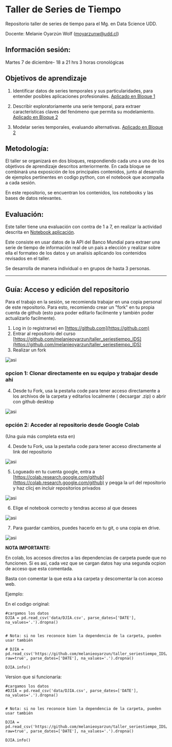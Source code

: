 # Taller de Series de Tiempo

Repositorio taller de series de tiempo para el Mg. en Data Science UDD.

Docente: Melanie Oyarzún Wolf (moyarzunw@udd.cl)

## Información sesión:
Martes 7 de diciembre- 18 a 21 hrs
3 horas cronológicas


## Objetivos de aprendizaje

1. Identificar datos de series temporales y sus particularidades, para entender posibles aplicaciones profesionales. [Aplicado en Bloque 1](Notebook-taller-bloque1.ipynb)

2. Describir exploratoriamente una serie temporal, para extraer características claves del fenómeno que permita su modelamiento. [Aplicado en Bloque 2](Notebook-taller-bloque2.ipynb)

3. Modelar series temporales, evaluando alternativas. [Aplicado en Bloque 2](Notebook-taller-bloque2.ipynb)

## Metodología:

El taller se organizará en dos bloques, respondiendo cada uno a uno de los objetivos de aprendizaje descritos anteriormente. En cada bloque se combinará una exposición de los principales contenidos, junto al desarrollo de ejemplos pertinentes en codigo python, con el notebook que acompaña a cada sesión. 

En este repositorio, se encuentran los contenidos, los notebooks y las bases de datos relevantes.

## Evaluación:

Este taller tiene una evaluación con contra de 1 a 7, en realizar la actividad descrita en [Notebook aplicación](Notebook-taller-Aplicacion.ipynb).

Este consiste en usar datos de la API del Banco Mundial para extraer una serie de tiempo de información real de un país a elección y realizar sobre ella el formateo de los datos y un analisis aplicando los contenidos revisados en el taller.

Se desarrolla de manera individual o en grupos de hasta 3 personas.

---

## Guía: Acceso y edición del repositorio

Para el trabajo en la sesión, se recomienda trabajar en una copia personal de este repositorio. Para esto, recomiendo crear un "fork" en tu propia cuenta de github (esto para poder editarlo facilmente y también poder actualizarlo facilmente).

1. Log in (o registrarse) en [https://github.com](https://github.com)
2. Entrar al repositorio del curso [https://github.com/melanieoyarzun/taller_seriestiempo_IDS](https://github.com/melanieoyarzun/taller_seriestiempo_IDS)
3. Realizar un fork 
   
![asi](slide_figuras/guiagit1.png)

### opcion 1: Clonar directamente en su equipo y trabajar desde ahi

4. Desde tu Fork, usa la pestaña code para tener acceso directamente a los archivos de la carpeta y editarlos localmente ( decsargar .zip) o abrir con github desktop

![asi](slide_figuras/guiagit3.png)



### opción 2: Acceder al repositorio desde Google Colab

(Una guia más completa esta en)

4. Desde tu Fork, usa la pestaña code para tener acceso directamente al link del repositorio

![asi](slide_figuras/guiagit2.png)


5. Logueado en tu cuenta google, entra a [https://colab.research.google.com/github](https://colab.research.google.com/github) y peqga la url del repositorio y haz clicj en incluir repositorios privados

![asi](slide_figuras/guiagit6.png)

6. Elige el notebook correcto y tendras acceso al que desees

![asi](slide_figuras/guiagit4.png)

7. Para guardar cambios, puedes hacerlo en tu git, o una copia en drive.

![asi](slide_figuras/guiagit5.png)

**NOTA IMPORTANTE:**

En colab, los accesos directos a las dependencias de carpeta puede que no funcionen. Si es asi, cada vez que se cargan datos hay una segunda ocpion de acceso que esta comentada.

Basta con comentar la que esta a ka carpeta y descomentar la con acceso web.

Ejemplo:

En el codigo original:

```
#cargamos los datos
DJIA = pd.read_csv('data/DJIA.csv', parse_dates=['DATE'], na_values='.').dropna()


# Nota: si no les reconoce bien la dependencia de la carpeta, pueden usar también

# DJIA = pd.read_csv('https://github.com/melanieoyarzun/taller_seriestiempo_IDS/blob/8c0b9774be8d4103da3801d3069d82b4fe006461/Data/DJIA.csv?raw=true', parse_dates=['DATE'], na_values='.').dropna()

DJIA.info()
```

Version que si funcionaría:

```
#cargamos los datos
#DJIA = pd.read_csv('data/DJIA.csv', parse_dates=['DATE'], na_values='.').dropna()


# Nota: si no les reconoce bien la dependencia de la carpeta, pueden usar también

DJIA = pd.read_csv('https://github.com/melanieoyarzun/taller_seriestiempo_IDS/blob/8c0b9774be8d4103da3801d3069d82b4fe006461/Data/DJIA.csv?raw=true', parse_dates=['DATE'], na_values='.').dropna()

DJIA.info()
```
